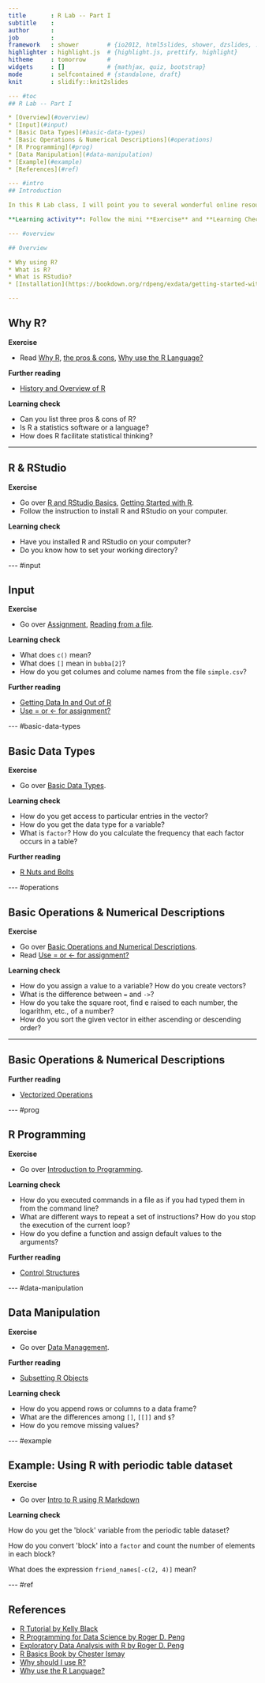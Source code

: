 ```yaml
---
title       : R Lab -- Part I
subtitle    : 
author      : 
job         : 
framework   : shower        # {io2012, html5slides, shower, dzslides, ...}
highlighter : highlight.js  # {highlight.js, prettify, highlight}
hitheme     : tomorrow      # 
widgets     : []            # {mathjax, quiz, bootstrap}
mode        : selfcontained # {standalone, draft}
knit        : slidify::knit2slides

--- #toc
## R Lab -- Part I

* [Overview](#overview)
* [Input](#input)
* [Basic Data Types](#basic-data-types)
* [Basic Operations & Numerical Descriptions](#operations)
* [R Programming](#prog)
* [Data Manipulation](#data-manipulation)
* [Example](#example)
* [References](#ref)

--- #intro
## Introduction 

In this R Lab class, I will point you to several wonderful online resources (see [References](#ref)), and ask you to follow the materials to master the basics of R.

**Learning activity**: Follow the mini **Exercise** and **Learning Check** in this tutorial.

--- #overview

## Overview

* Why using R?
* What is R?
* What is RStudio?
* [Installation](https://bookdown.org/rdpeng/exdata/getting-started-with-r.html)

--- 
```

## Why R?

**Exercise**
* Read [Why R](https://ismayc.github.io/rbasics-book/2-whyR.html), [the pros & cons](http://thegrantlab.org/bio3d/79-static-content/85-why-use-r), [Why use the R Language?](http://www.burns-stat.com/documents/tutorials/why-use-the-r-language/)

**Further reading**
* [History and Overview of R](https://bookdown.org/rdpeng/rprogdatascience/history-and-overview-of-r.html)

**Learning check**
* Can you list three pros & cons of R?
* Is R a statistics software or a language?
* How does R facilitate statistical thinking?

--- 
## R & RStudio

**Exercise**
* Go over [R and RStudio Basics](https://ismayc.github.io/rbasics-book/3-rstudiobasics.html), [Getting Started with R](https://bookdown.org/rdpeng/rprogdatascience/getting-started-with-r.html).
* Follow the instruction to install R and RStudio on your computer.

**Learning check**
* Have you installed R and RStudio on your computer?
* Do you know how to set your working directory?

--- #input
## Input

**Exercise**
* Go over [Assignment](http://www.cyclismo.org/tutorial/R/input.html#assignment), [Reading from a file](http://www.cyclismo.org/tutorial/R/input.html#reading-a-csv-file).

**Learning check**
* What does `c()` mean?
* What does `[]` mean in `bubba[2]`?
* How do you get columes and colume names from the file `simple.csv`?

**Further reading**
* [Getting Data In and Out of R](https://bookdown.org/rdpeng/rprogdatascience/getting-data-in-and-out-of-r.html)
* [Use = or <- for assignment?](http://blog.revolutionanalytics.com/2008/12/use-equals-or-arrow-for-assignment.html)

--- #basic-data-types
## Basic Data Types

**Exercise**
* Go over [Basic Data Types](http://www.cyclismo.org/tutorial/R/types.html).

**Learning check**
* How do you get access to particular entries in the vector?
* How do you get the data type for a variable?
* What is `factor`? How do you calculate the frequency that each factor occurs in a table?

**Further reading**
* [R Nuts and Bolts](https://bookdown.org/rdpeng/rprogdatascience/r-nuts-and-bolts.html)

--- #operations
## Basic Operations & Numerical Descriptions

**Exercise**
* Go over [Basic Operations and Numerical Descriptions](http://www.cyclismo.org/tutorial/R/basicOps.html).
* Read [Use = or <- for assignment?](http://blog.revolutionanalytics.com/2008/12/use-equals-or-arrow-for-assignment.html)

**Learning check**
* How do you assign a value to a variable? How do you create vectors?
* What is the difference between `=` and `->`?
* How do you take the square root, find e raised to each number, the logarithm, etc., of a number?
* How do you sort the given vector in either ascending or descending order?

--- 
## Basic Operations & Numerical Descriptions

**Further reading**
* [Vectorized Operations](https://bookdown.org/rdpeng/rprogdatascience/vectorized-operations.html)

--- #prog
## R Programming

**Exercise**
* Go over [Introduction to Programming](http://www.cyclismo.org/tutorial/R/scripting.html).

**Learning check**
* How do you executed commands in a file as if you had typed them in from the command line?
* What are different ways to repeat a set of instructions? How do you stop the execution of the current loop?
* How do you define a function and assign default values to the arguments?

**Further reading**
* [Control Structures](https://bookdown.org/rdpeng/rprogdatascience/control-structures.html)

--- #data-manipulation
## Data Manipulation

**Exercise**
* Go over [Data Management](http://www.cyclismo.org/tutorial/R/dataManagement.html).

**Further reading**
* [Subsetting R Objects](https://bookdown.org/rdpeng/rprogdatascience/subsetting-r-objects.html)

**Learning check**
* How do you append rows or columns to a data frame?
* What are the differences among `[]`, `[[]]` and `$`?
* How do you remove missing values?

--- #example
## Example: Using R with periodic table dataset

**Exercise**
* Go over [Intro to R using R Markdown](https://ismayc.github.io/rbasics-book/5-rmdanal.html)

**Learning check**

How do you get the 'block' variable from the periodic table dataset? 

How do you convert 'block' into a `factor` and count the number of elements in each block?

What does the expression `friend_names[-c(2, 4)]` mean?

--- #ref
## References
* [R Tutorial by Kelly Black](http://www.cyclismo.org/tutorial/R/index.html)
* [R Programming for Data Science by Roger D. Peng](https://bookdown.org/rdpeng/rprogdatascience/)
* [Exploratory Data Analysis with R by Roger D. Peng](https://bookdown.org/rdpeng/exdata/)
* [R Basics Book by Chester Ismay](https://ismayc.github.io/rbasics-book/)
* [Why should I use R?](http://thegrantlab.org/bio3d/79-static-content/85-why-use-r)
* [Why use the R Language?](http://www.burns-stat.com/documents/tutorials/why-use-the-r-language/)
